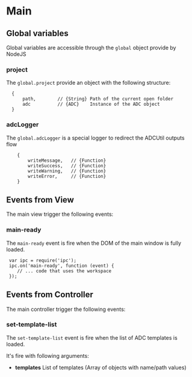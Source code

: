 # Main

## Global variables

Global variables are accessible through the `global` object provide by NodeJS

### project

The `global.project` provide an object with the following structure:
 
      {
          path,        // {String} Path of the current open folder
          adc          // {ADC}    Instance of the ADC object
      }

### adcLogger

The `global.adcLogger` is a special logger to redirect the ADCUtil outputs flow

		{
        	writeMessage, 	// {Function}
            writeSuccess, 	// {Function}
            writeWarning,	// {Function}
            writeError,		// {Function}
        }

## Events from View
 
 The main view trigger the following events:
 
### main-ready

The `main-ready` event is fire when the DOM of the main window is fully loaded.

     var ipc = require('ipc');
     ipc.on('main-ready', function (event) {
        // ... code that uses the workspace 
     });
     
    
## Events from Controller

The main controller trigger the following events:

### set-template-list

The `set-template-list` event is fire when the list of ADC templates is loaded.

It's fire with following arguments:

* **templates** List of templates (Array of objects with name/path values)